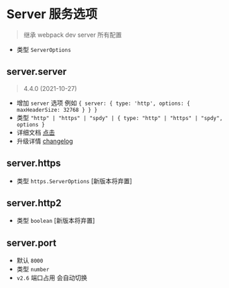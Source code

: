 # Server 服务选项
> 继承 webpack dev server 所有配置
+ 类型 `ServerOptions`
## server.server
> 4.4.0 (2021-10-27)
+ 增加 `server` 选项 例如 `{ server: { type: 'http', options: { maxHeaderSize: 32768 } } }`
+ 类型 `"http" | "https" | "spdy" | { type: "http" | "https" | "spdy", options }`
+ 详细文档 [点击](https://webpack.js.org/configuration/dev-server/#devserverserver)
+ 升级详情 [changelog](https://github.com/webpack/webpack-dev-server/blob/master/CHANGELOG.md#440-2021-10-27)
## server.https
+ 类型 `https.ServerOptions` [新版本将弃置]
## server.http2
+ 类型 `boolean` [新版本将弃置]

## server.port
+ 默认 `8000`
+ 类型 `number`
+ `v2.6` 端口占用 会自动切换
